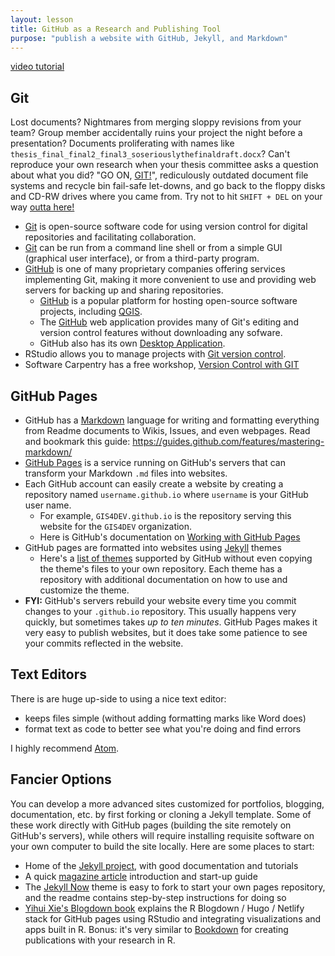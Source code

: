 ```yaml
---
layout: lesson
title: GitHub as a Research and Publishing Tool
purpose: "publish a website with GitHub, Jekyll, and Markdown"
---
```


[video tutorial](https://midd.hosted.panopto.com/Panopto/Pages/Sessions/List.aspx?folderID=42703aa9-d7bd-4189-bb1d-acd800ef84b5)

## Git

Lost documents? Nightmares from merging sloppy revisions from your team? Group member accidentally ruins your project the night before a presentation? Documents proliferating with names like `thesis_final_final2_final3_soseriouslythefinaldraft.docx`? Can't reproduce your own research when your thesis committee asks a question about what you did? "GO ON, [GIT!](https://git-scm.com/)", rediculously outdated document file systems and recycle bin fail-safe let-downs, and go back to the floppy disks and CD-RW drives where you came from. Try not to hit `SHIFT + DEL` on your way [outta here!](https://www.youtube.com/c/fallontonight/search?query=go%20on%20git)

- [Git](https://git-scm.com/) is open-source software code for using version control for digital repositories and facilitating collaboration.
- [Git](https://git-scm.com/) can be run from a command line shell or from a simple GUI (graphical user interface), or from a third-party program.
- [GitHub](https://github.com) is one of many proprietary companies offering services implementing Git, making it more convenient to use and providing web servers for backing up and sharing repositories.
  - [GitHub](https://github.com) is a popular platform for hosting open-source software projects, including [QGIS](https://github.com/qgis/QGIS).
  - The [GitHub](https://github.com) web application provides many of Git's editing and version control features without downloading any sofware.
  - GitHub also has its own [Desktop Application](https://desktop.github.com/).
- RStudio allows you to manage projects with [Git version control](https://support.rstudio.com/hc/en-us/articles/200532077-Version-Control-with-Git-and-SVN).
- Software Carpentry has a free workshop, [Version Control with GIT](https://swcarpentry.github.io/git-novice/)

## GitHub Pages

- GitHub has a [Markdown](https://guides.github.com/features/mastering-markdown/) language for writing and formatting everything from Readme documents to Wikis, Issues, and even webpages. Read and bookmark this guide: https://guides.github.com/features/mastering-markdown/
- [GitHub Pages](https://docs.github.com/en/github/working-with-github-pages) is a service running on GitHub's servers that can transform your Markdown `.md` files into websites.
- Each GitHub account can easily create a website by creating a repository named `username.github.io` where `username` is your GitHub user name.
  - For example, `GIS4DEV.github.io` is the repository serving this website for the `GIS4DEV` organization.
  - Here is GitHub's documentation on [Working with GitHub Pages](https://docs.github.com/en/github/working-with-github-pages)
- GitHub pages are formatted into websites using [Jekyll](https://jekyllrb.com/) themes
  - Here's a [list of themes](https://github.com/pages-themes) supported by GitHub without even copying the theme's files to your own repository. Each theme has a repository with additional documentation on how to use and customize the theme.
- **FYI:** GitHub's servers rebuild your website every time you commit changes to your `.github.io` repository. This usually happens very quickly, but sometimes takes *up to ten minutes*. GitHub Pages makes it very easy to publish websites, but it does take some patience to see your commits reflected in the website.

## Text Editors

There is are huge up-side to using a nice text editor:
- keeps files simple (without adding formatting marks like Word does)
- format text as code to better see what you're doing and find errors

I highly recommend [Atom](https://atom.io/).

## Fancier Options

You can develop a more advanced sites customized for portfolios, blogging, documentation, etc. by first forking or cloning a Jekyll template. Some of these work directly with GitHub pages (building the site remotely on GitHub's servers), while others will require installing requisite software on your own computer to build the site locally. Here are some places to start:

- Home of the [Jekyll project](https://jekyllrb.com/), with good documentation and tutorials
- A quick [magazine article](https://www.smashingmagazine.com/2014/08/build-blog-jekyll-github-pages/) introduction and start-up guide
- The [Jekyll Now](https://github.com/barryclark/jekyll-now) theme is easy to fork to start your own pages repository, and the readme contains step-by-step instructions for doing so
- [Yihui Xie's Blogdown book](https://bookdown.org/yihui/blogdown/) explains the R Blogdown / Hugo / Netlify stack for GitHub pages using RStudio and integrating visualizations and apps built in R. Bonus: it's very similar to [Bookdown](https://bookdown.org/) for creating publications with your research in R.
